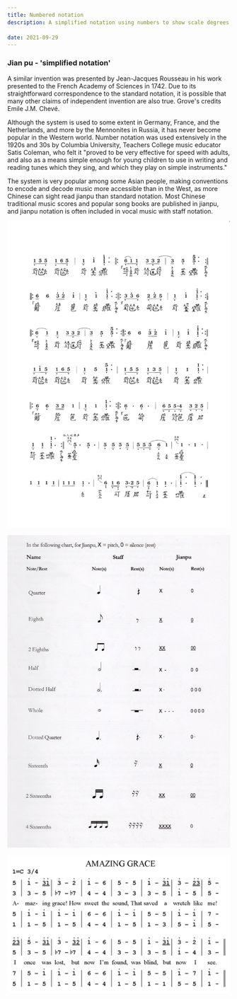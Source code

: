 ```yaml
---
title: Numbered notation
description: A simplified notation using numbers to show scale degrees

date: 2021-09-29
---
```


### Jian pu - 'simplified notation'

A similar invention was presented by Jean-Jacques Rousseau in his work presented to the French Academy of Sciences in 1742. Due to its straightforward correspondence to the standard notation, it is possible that many other claims of independent invention are also true. Grove's credits Emile J.M. Chevé.

Although the system is used to some extent in Germany, France, and the Netherlands, and more by the Mennonites in Russia, it has never become popular in the Western world. Number notation was used extensively in the 1920s and 30s by Columbia University, Teachers College music educator Satis Coleman, who felt it "proved to be very effective for speed with adults, and also as a means simple enough for young children to use in writing and reading tunes which they sing, and which they play on simple instruments."

The system is very popular among some Asian people, making conventions to encode and decode music more accessible than in the West, as more Chinese can sight read jianpu than standard notation. Most Chinese traditional music scores and popular song books are published in jianpu, and jianpu notation is often included in vocal music with staff notation.

![](./china.jpg)

![](./jianpu.jpg)

<youtube-embed video="TyB1efr8nGY" />

![](./AmazingGraceNumberedMusicalNotation.png)
